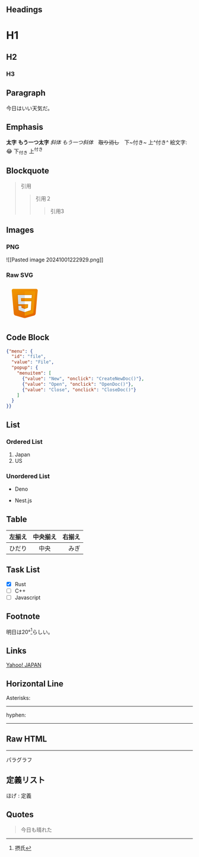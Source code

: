 
## Headings
# H1  
## H2  
### H3

## Paragraph

今日はいい天気だ。

## Emphasis

**太字** __もう一つ太字__ *斜体* _もう一つ斜体_　~~取り消し~~　下~付き~ 上^付き^
絵文字: :joy: 下<sub>付き</sub> 上<sup>付き</sup>

## Blockquote

> 引用
> > 引用２
> > > 引用3

## Images

### PNG
![[Pasted image 20241001222929.png]]
### Raw SVG
<svg xmlns="http://www.w3.org/2000/svg" x="0px" y="0px" width="100" height="100" viewBox="0 0 48 48">
<linearGradient id="SNASnMitCxQrIYk4GDibta_v8RpPQUwv0N8_gr1" x1="18.208" x2="34.159" y1="2.413" y2="46.236" gradientUnits="userSpaceOnUse"><stop offset="0" stop-color="#f09701"></stop><stop offset="1" stop-color="#e36001"></stop></linearGradient><path fill="url(#SNASnMitCxQrIYk4GDibta_v8RpPQUwv0N8_gr1)" d="M7.192,7.176l2.627,29.77c0.109,1.237,0.97,2.28,2.164,2.621l10.643,3.041	c0.898,0.257,1.849,0.257,2.747,0l10.643-3.041c1.194-0.341,2.055-1.383,2.164-2.621l2.627-29.77C40.911,6.006,39.99,5,38.816,5	H9.184C8.01,5,7.089,6.006,7.192,7.176z"></path><path fill="#f09601" d="M24,8v31.9l9.876-2.822c0.797-0.228,1.371-0.924,1.443-1.749l2.286-26.242	C37.656,8.502,37.196,8,36.609,8H24z"></path><path fill="#fff" d="M24,25v-4h8.6l-0.7,11.5L24,35.1v-4.2l4.1-1.4l0.3-4.5L24,25z M32.9,17l0.3-4H24v4H32.9z"></path><path fill="#d6e0e9" d="M24,30.9v4.2l-7.9-2.6L15.7,27h4l0.2,2.5L24,30.9z M19.1,17H24v-4h-9.1l0.7,12H24v-4h-4.6L19.1,17z"></path><path d="M33.2,13l-0.3,4H24h-4.9l0.3,4H24h8.6l-0.7,11.5L24,35.1l-7.9-2.6L15.7,27h4l0.2,2.5l4.1,1.4l4.1-1.4l0.3-4.5H24h-8.4 l-0.7-12H24H33.2 M34.278,12H33.2H24h-9.1h-1.06l0.062,1.058l0.7,12L14.657,26h-0.032l0.078,1.073l0.4,5.5l0.049,0.668 l0.636,0.209l7.9,2.6L24,36.153l0.313-0.103l7.9-2.6l0.644-0.212l0.041-0.677l0.7-11.5L33.663,20H32.6H24h-3.672l-0.15-2H24h8.9 h0.928l0.069-0.925l0.3-4L34.278,12L34.278,12z M20.623,26H24h3.331l-0.185,2.769L24,29.843l-3.156-1.077l-0.148-1.846L20.623,26 L20.623,26z" opacity=".05"></path><path d="M33.2,13l-0.3,4H24h-4.9l0.3,4H24h8.6l-0.7,11.5L24,35.1l-7.9-2.6L15.7,27h4l0.2,2.5l4.1,1.4l4.1-1.4l0.3-4.5H24h-8.4 l-0.7-12H24H33.2 M33.739,12.5H33.2H24h-9.1h-0.53l0.031,0.529l0.7,12l0.027,0.471H15.6H24h3.866l-0.242,3.634L24,30.372 l-3.628-1.239l-0.174-2.173l-0.037-0.46H19.7h-4h-0.538l0.039,0.536l0.4,5.5l0.024,0.334l0.318,0.105l7.9,2.6L24,35.626 l0.156-0.051l7.9-2.6l0.322-0.106l0.021-0.339l0.7-11.5l0.032-0.53H32.6H24h-4.136l-0.225-3H24h8.9h0.464l0.035-0.463l0.3-4 L33.739,12.5L33.739,12.5z" opacity=".07"></path>
</svg>

## Code Block

```json title="www.json.org"
{"menu": {
  "id": "file",
  "value": "File",
  "popup": {
    "menuitem": [
      {"value": "New", "onclick": "CreateNewDoc()"},
      {"value": "Open", "onclick": "OpenDoc()"},
      {"value": "Close", "onclick": "CloseDoc()"}
    ]
  }
}}
```

## List
### Ordered List

1. Japan
2. US

### Unordered List

- Deno
* Nest.js

## Table

| 左揃え | 中央揃え | 右揃え |
| :-- | :--: | --: |
| ひだり |  中央  |  みぎ |
## Task List

- [x] Rust 
- [ ] C++
- [ ] Javascript

## Footnote

明日は20°[^1]らしい。
[^1]: 摂氏

## Links

[Yahoo! JAPAN](https://www.yahoo.co.jp/)

## Horizontal Line

Asterisks:

***

hyphen:

-----


## Raw HTML

<hr>

<p>パラグラフ</p>


## 定義リスト

ほげ
:  定義

## Quotes

> 今日も晴れた

